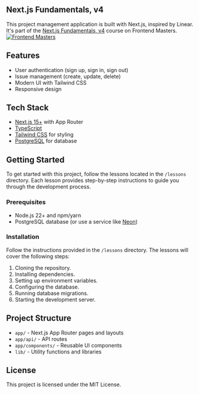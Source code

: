 ## Next.js Fundamentals, v4
This project management application is built with Next.js, inspired by Linear. It's part of the [Next.js Fundamentals, v4](https://frontendmasters.com/courses/next-js-v4/) course on Frontend Masters.
[![Frontend Masters](https://static.frontendmasters.com/assets/brand/logos/full.png)](https://frontendmasters.com/courses/next-js-v4/)

## Features

- User authentication (sign up, sign in, sign out)
- Issue management (create, update, delete)
- Modern UI with Tailwind CSS
- Responsive design

## Tech Stack

- [Next.js 15+](https://nextjs.org/) with App Router
- [TypeScript](https://www.typescriptlang.org/)
- [Tailwind CSS](https://tailwindcss.com/) for styling
- [PostgreSQL](https://www.postgresql.org/) for database

## Getting Started

To get started with this project, follow the lessons located in the `/lessons` directory. Each lesson provides step-by-step instructions to guide you through the development process.

### Prerequisites

- Node.js 22+ and npm/yarn
- PostgreSQL database (or use a service like [Neon](https://neon.tech/))

### Installation

Follow the instructions provided in the `/lessons` directory. The lessons will cover the following steps:

1. Cloning the repository.
2. Installing dependencies.
3. Setting up environment variables.
4. Configuring the database.
5. Running database migrations.
6. Starting the development server.

## Project Structure

- `app/` - Next.js App Router pages and layouts
- `app/api/` - API routes
- `app/components/` - Reusable UI components
- `lib/` - Utility functions and libraries

## License

This project is licensed under the MIT License.
